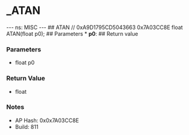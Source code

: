 # _ATAN

--- ns: MISC --- ## ATAN  // 0xA9D1795CD5043663 0x7A03CC8E float ATAN(float p0);  ## Parameters * **p0**:  ## Return value

### Parameters
* float p0

### Return Value
* float

### Notes
* AP Hash: 0x0x7A03CC8E
* Build: 811

